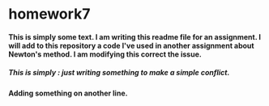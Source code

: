 # homework7
#### This is simply some text.  I am writing this readme file for an assignment.  I will add to this repository a code I've used in another assignment about Newton's method. I am modifying this correct the issue.
##### This is simply : just writing something to make a simple conflict.
#### Adding something on another line.